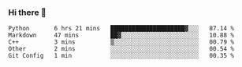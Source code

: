 ### Hi there 👋

<!--START_SECTION:waka-->

```text
Python       6 hrs 21 mins   █████████████████████▓░░░   87.14 %
Markdown     47 mins         ██▓░░░░░░░░░░░░░░░░░░░░░░   10.88 %
C++          3 mins          ▒░░░░░░░░░░░░░░░░░░░░░░░░   00.79 %
Other        2 mins          ░░░░░░░░░░░░░░░░░░░░░░░░░   00.54 %
Git Config   1 min           ░░░░░░░░░░░░░░░░░░░░░░░░░   00.35 %
```

<!--END_SECTION:waka-->
